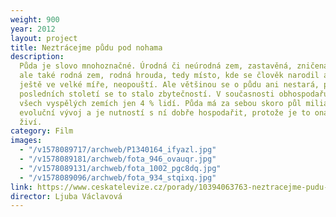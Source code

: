 ```yaml
---
weight: 900
year: 2012
layout: project
title: Neztrácejme půdu pod nohama
description:
  Půda je slovo mnohoznačné. Úrodná či neúrodná zem, zastavěná, zničená,
  ale také rodná zem, rodná hrouda, tedy místo, kde se člověk narodil a kterou, stále
  ještě ve velké míře, neopouští. Ale většinou se o půdu ani nestará, protože během
  posledních století se to stalo zbytečností. V současnosti obhospodařuje půdu ve
  všech vyspělých zemích jen 4 % lidí. Půda má za sebou skoro půl miliardy let trvající
  evoluční vývoj a je nutností s ní dobře hospodařit, protože je to ona, která nás
  živí.
category: Film
images:
  - "/v1578089717/archweb/P1340164_ifyazl.jpg"
  - "/v1578089181/archweb/fota_946_ovauqr.jpg"
  - "/v1578089131/archweb/fota_1002_pgc8dq.jpg"
  - "/v1578089096/archweb/fota_934_stqixq.jpg"
link: https://www.ceskatelevize.cz/porady/10394063763-neztracejme-pudu-pod-nohama/21256226135
director: Ljuba Václavová
---
```

